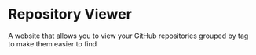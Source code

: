 # Repository Viewer

A website that allows you to view your GitHub repositories grouped by tag to make them easier to find
